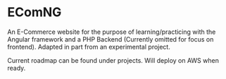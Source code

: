 # EComNG
An E-Commerce website for the purpose of learning/practicing with the Angular framework and a PHP Backend (Currently omitted for focus on frontend). Adapted in part from an experimental project.

Current roadmap can be found under projects. Will deploy on AWS when ready.
